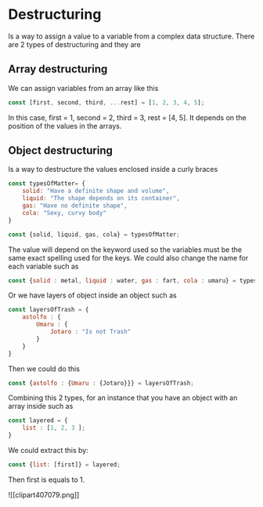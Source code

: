 # Destructuring
Is a way to assign a value to a variable from a complex data structure.
There are 2 types of destructuring and they are

## Array destructuring
We can assign variables from an array like this
```js
const [first, second, third, ...rest] = [1, 2, 3, 4, 5]; 
```

In this case, first = 1, second = 2, third = 3, rest = \[4, 5]. It depends on the position of the values in the arrays.

## Object destructuring
Is a way to destructure the values enclosed inside a curly braces
```js
const typesOfMatter= {
	solid: "Have a definite shape and volume",
	liquid: "The shape depends on its container",
	gas: "Have no definite shape",
	cola: "Sexy, curvy body" 
}

const {solid, liquid, gas, cola} = typesOfMatter;
```

The value will depend on the keyword used so the variables must be the same exact spelling used for the keys. We could also change the name for each variable such as

```js
const {solid : metal, liquid : water, gas : fart, cola : umaru} = typesOfMatter;
```

Or we have layers of object inside an object such as
```js
const layersOfTrash = {
	astolfo : {
		Umaru : {
			Jotaro : "Is not Trash"
		}
	}
}
```

Then we could do this
```js
const {astolfo : {Umaru : {Jotaro}}} = layersOfTrash;
```

Combining this 2 types, for an instance that you have an object with an array inside such as
```js
const layered = {
	list : [1, 2, 3 ];
}
```

We could extract this by:
```js
const {list: [first]} = layered;
```

Then first is equals to 1. 



![[clipart407079.png]]
